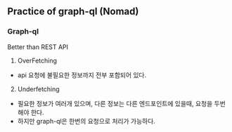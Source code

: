## Practice of graph-ql (Nomad)

### Graph-ql

Better than REST API

1. OverFetching 
- api 요청에 불필요한 정보까지 전부 포함되어 있다. 

2. Underfetching 
- 필요한 정보가 여러개 있으며, 다른 정보는 다른 엔드포인트에 있을때, 요청을 두번 해야 한다. 
- 하지만 graph-ql은 한번의 요청으로 처리가 가능하다. 